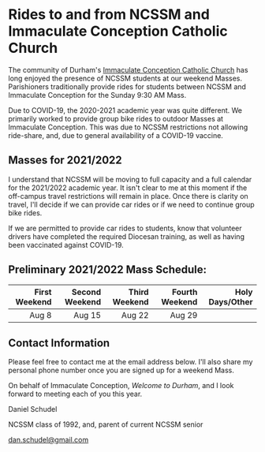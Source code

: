 # Rides to and from NCSSM and Immaculate Conception Catholic Church

The community of Durham's [Immaculate Conception Catholic Church](http://icdurham.org/) has long enjoyed the 
presence of NCSSM students at our weekend Masses. Parishioners traditionally provide rides for students
between NCSSM and Immaculate Conception for the Sunday 9:30 AM Mass.

Due to COVID-19, the 2020-2021 academic year was quite different. We primarily worked to provide group bike rides
to outdoor Masses at Immaculate Conception. This was due to NCSSM restrictions not allowing ride-share, and, due to
general availability of a COVID-19 vaccine.

## Masses for 2021/2022

I understand that NCSSM will be moving to full capacity and a full calendar for the 2021/2022 academic year. It isn't clear
to me at this moment if the off-campus travel restrictions will remain in place. Once there is clarity on travel, I'll decide
if we can provide car rides or if we need to continue group bike rides.

If we are permitted to provide car rides to students, know that volunteer drivers have completed the required Diocesan training,
as well as having been vaccinated against COVID-19.

## Preliminary 2021/2022 Mass Schedule:

|First Weekend      |Second Weekend |Third Weekend            |Fourth Weekend  |Holy Days/Other         |
|------------------:|--------------:|------------------------:|---------------:|-----------------------:|
|Aug 8              |Aug 15         |Aug 22                   |Aug 29          |                        |

## Contact Information

Please feel free to contact me at the email address below. I'll also share my personal phone number once you are signed up for a weekend Mass.

On behalf of Immaculate Conception, *Welcome to Durham*, and I look forward to meeting each of you this year.

Daniel Schudel

NCSSM class of 1992, and, parent of current NCSSM senior

[dan.schudel@gmail.com](mailto:dan.schudel@gmail.com)
